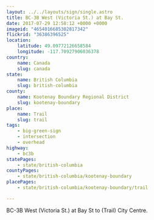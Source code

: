 ```yaml
---
layout: ../../layouts/sign/single.astro
title: BC-3B West (Victoria St.) at Bay St.
date: 2017-07-29 12:58:12 +0000 +0000
imageid: "4654016685302817342"
flickrid: "36386396525"
location:
    latitude: 49.09772126658584
    longitude: -117.70927906036378
country:
    name: Canada
    slug: canada
state:
    name: British Columbia
    slug: british-columbia
county:
    name: Kootenay Boundary Regional District
    slug: kootenay-boundary
place:
    name: Trail
    slug: trail
tags:
    - big-green-sign
    - intersection
    - overhead
highway:
    - bc3b
statePages:
    - state/british-columbia
countyPages:
    - state/british-columbia/kootenay-boundary
placePages:
    - state/british-columbia/kootenay-boundary/trail

---
```

BC-3B West (Victoria St.) at Bay St to (Trail) City Centre.